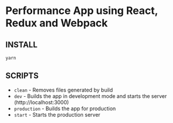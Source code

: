 # Performance App using React, Redux and Webpack

## INSTALL

```
yarn
```

## SCRIPTS

- `clean` - Removes files generated by build
- `dev` - Builds the app in development mode and starts the server (http://localhost:3000)
- `production` - Builds the app for production
- `start` - Starts the production server


